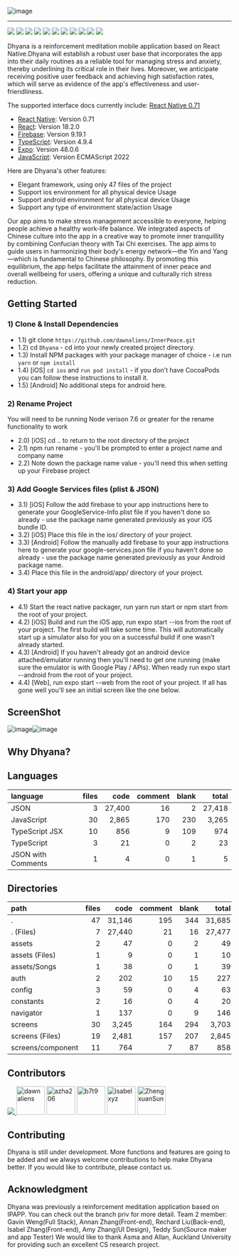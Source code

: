 ![image](https://s2.loli.net/2023/06/05/kxNSAK3I5weuWTF.jpg)

* * *
![](https://img.shields.io/badge/Dhyana-1.0.0-orange)
![](https://img.shields.io/badge/JavaScript-323330?style=flat&logo=javascript&logoColor=F7DF1E) ![](https://img.shields.io/badge/TypeScript-007ACC?style=flat&logo=typescript&logoColor=white) ![](https://img.shields.io/badge/Node.js-43853D?style=flat&logo=node.js&logoColor=white)
![](https://img.shields.io/badge/React-20232A?style=flat&logo=react&logoColor=61DAFB) ![](https://img.shields.io/badge/React_Native-20232A?style=flat&logo=react&logoColor=61DAFB) ![](https://img.shields.io/badge/Firebase-20232A?style=flat&logo=firebase&logoColor=FFBF00) ![](https://img.shields.io/badge/Canva-%2300C4CC.svg?&style=flat&logo=Canva&logoColor=white)
![](https://img.shields.io/badge/Figma-F24E1E?style=flat&logo=figma&logoColor=white) ![](https://img.shields.io/badge/Xcode-007ACC?style=flat&logo=Xcode&logoColor=white) ![](https://img.shields.io/badge/Visual_Studio_Code-0078D4?style=flat&logo=visual%20studio%20code&logoColor=white)

Dhyana is a reinforcement meditation mobile application based on React Native.Dhyana will establish a robust user base that incorporates the app into their daily routines as a reliable tool for managing stress and anxiety, thereby underlining its critical role in their lives. Moreover, we anticipate receiving positive user feedback and achieving high satisfaction rates, which will serve as evidence of the app's effectiveness and user-friendliness.

The supported interface docs currently include:
[React Native 0.71](http://blog.sina.com.cn/endlch "Title")

* [React Native](https://example.com): Version 0.71 
* [React](https://react.dev/reference/react): Version 18.2.0 
* [Firebase](https://firebase.google.com/docs): Version 9.19.1
* [TypeScript](https://www.typescriptlang.org/docs/handbook/typescript-in-5-minutes.html): Version 4.9.4
* [Expo](https://docs.expo.dev/?utm_source=google&utm_medium=cpc&utm_content=search&gclid=Cj0KCQjw7PCjBhDwARIsANo7Cgl826z70s94gL5Ejj-bGVDKTnDCCJJ4qvtJ1vZMWYE_a02bYxo5ioAaAiDREALw_wcB): Version 48.0.6
* [JavaScript](https://devdocs.io/javascript/): Version ECMAScript 2022

Here are Dhyana's other features:
* Elegant framework, using only 47 files of the project
* Support ios environment for all physical device Usage
* Support android environment for all physical device Usage
* Support any type of environment state/action Usage

Our app aims to make stress management accessible to everyone, helping people achieve a healthy work-life balance. We integrated aspects of Chinese culture into the app in a creative way to promote inner tranquillity by combining Confucian theory with Tai Chi exercises. The app aims to guide users in harmonizing their body's energy network—the Yin and Yang—which is fundamental to Chinese philosophy. By promoting this equilibrium, the app helps facilitate the attainment of inner peace and overall wellbeing for users, offering a unique and culturally rich stress reduction.


## Getting Started
### 1) Clone & Install Dependencies
* 1.1) git clone     ``https://github.com/dawnaliens/InnerPeace.git``
* 1.2) cd ``Dhyana`` - cd into your newly created project directory.
* 1.3) Install NPM packages with your package manager of choice - i.e run ``yarn`` or ``npm install``
* 1.4) [iOS] ``cd ios`` and ``run pod install`` - if you don't have CocoaPods you can follow these instructions to install it.
* 1.5) [Android] No additional steps for android here.

### 2) Rename Project
You will need to be running Node verison 7.6 or greater for the rename functionality to work

* 2.0) [iOS] cd .. to return to the root directory of the project
* 2.1) npm run rename - you'll be prompted to enter a project name and company name
* 2.2) Note down the package name value - you'll need this when setting up your Firebase project

### 3) Add Google Services files (plist & JSON)
* 3.1) [iOS] Follow the add firebase to your app instructions here to generate your GoogleService-Info.plist file if you haven't done so already - use the package name generated previously as your iOS bundle ID.
* 3.2) [iOS] Place this file in the ios/ directory of your project.
* 3.3) [Android] Follow the manually add firebase to your app instructions here to generate your google-services.json file if you haven't done so already - use the package name generated previously as your Android package name.
* 3.4) Place this file in the android/app/ directory of your project.

### 4) Start your app
* 4.1) Start the react native packager, run yarn run start or npm start from the root of your project.
* 4.2) [iOS] Build and run the iOS app, run expo start --ios from the root of your project. The first build will take some time. This will automatically start up a simulator also for you on a successful build if one wasn't already started.
* 4.3) [Android] If you haven't already got an android device attached/emulator running then you'll need to get one running (make sure the emulator is with Google Play / APIs). When ready run expo start --android from the root of your project.
* 4.4) [Web], run expo start --web from the root of your project.
If all has gone well you'll see an initial screen like the one below.

## ScreenShot
![image](https://s2.loli.net/2023/06/05/TtNE2qx7naKoHhG.png)![image](https://s2.loli.net/2023/06/05/Wr7xAFnmiTYtsE2.png)

## Why Dhyana?
## Languages
| language | files | code | comment | blank | total |
| :--- | ---: | ---: | ---: | ---: | ---: |
| JSON | 3 | 27,400 | 16 | 2 | 27,418 |
| JavaScript | 30 | 2,865 | 170 | 230 | 3,265 |
| TypeScript JSX | 10 | 856 | 9 | 109 | 974 |
| TypeScript | 3 | 21 | 0 | 2 | 23 |
| JSON with Comments | 1 | 4 | 0 | 1 | 5 |

## Directories
| path | files | code | comment | blank | total |
| :--- | ---: | ---: | ---: | ---: | ---: |
| . | 47 | 31,146 | 195 | 344 | 31,685 |
| . (Files) | 7 | 27,440 | 21 | 16 | 27,477 |
| assets | 2 | 47 | 0 | 2 | 49 |
| assets (Files) | 1 | 9 | 0 | 1 | 10 |
| assets/Songs | 1 | 38 | 0 | 1 | 39 |
| auth | 2 | 202 | 10 | 15 | 227 |
| config | 3 | 59 | 0 | 4 | 63 |
| constants | 2 | 16 | 0 | 4 | 20 |
| navigator | 1 | 137 | 0 | 9 | 146 |
| screens | 30 | 3,245 | 164 | 294 | 3,703 |
| screens (Files) | 19 | 2,481 | 157 | 207 | 2,845 |
| screens/component | 11 | 764 | 7 | 87 | 858 |


## Contributors
<a href="https://github.com/hwen554/hwen554/graphs/contributors">
  <img src="https://contrib.rocks/image?repo=hwen554/hwen554" />
</a>
<a href="https://github.com/dawnaliens"><img src="https://avatars.githubusercontent.com/u/50540121?v=4" title="dawnaliens" width="64" height="64"></a>
<a href="https://github.com/azha206"><img src="https://avatars.githubusercontent.com/u/88466015?v=4" title="azha206" width="64" height="64"></a>
<a href="https://github.com/b7t9"><img src="https://avatars.githubusercontent.com/u/102001709?v=4" title="b7t9" width="64" height="64"></a>
<a href="https://github.com/isabelxyz"><img src="https://avatars.githubusercontent.com/u/126944889?v=4" title="isabelxyz" width="64" height="64"></a>
<a href="https://github.com/ZhengxuanSun"><img src="https://avatars.githubusercontent.com/u/127571837?v=4" title="ZhengxuanSun" width="64" height="64"></a>

## Contributing
Dhyana is still under development. More functions and features are going to be added and we always welcome contributions to help make Dhyana better. If you would like to contribute, please contact us.

## Acknowledgment
Dhyana was previously a reinforcement meditation application based on IPAPP. You can check out the branch priv for more detail. 
Team 2 member: Gavin Weng(Full Stack), Annan Zhang(Front-end), Rechard Liu(Back-end), Isabel Zhang(Front-end), Amy Zhang(UI Design), Teddy Sun(Source maker and app Tester)
We would like to thank Asma and Allan, Auckland University for providing such an excellent CS research project.

